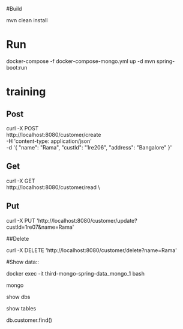 #Build

mvn clean install

# Run
docker-compose -f docker-compose-mongo.yml up -d
mvn spring-boot:run

# training
## Post

curl -X POST \
http://localhost:8080/customer/create \
-H 'content-type: application/json' \
-d '{
"name": "Rama",
"custId": "1re206",
"address": "Bangalore"
}'

## Get 

curl -X GET \
http://localhost:8080/customer/read \

## Put

curl -X PUT 'http://localhost:8080/customer/update?custId=1re07&name=Rama' 

##Delete

curl -X DELETE 'http://localhost:8080/customer/delete?name=Rama' 


#Show data::

docker exec -it third-mongo-spring-data_mongo_1 bash

mongo

show dbs

show tables

db.customer.find()

